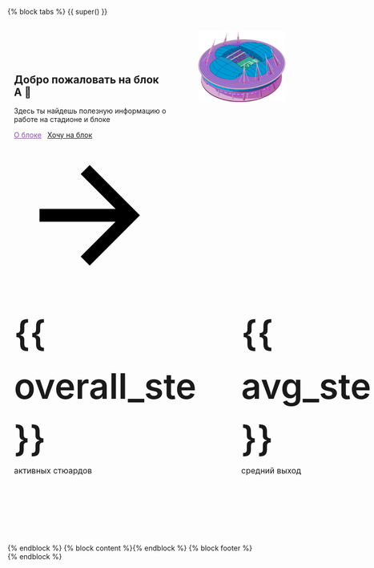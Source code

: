 {% block tabs %}
{{ super() }}

<style>.md-typeset .md-button {
    border: none;
}

.md-typeset img, .md-typeset svg {
    height: auto;
    max-width: 100%;
}

.md-header {
    position: initial
}

.md-content {
    display: block;
    margin-left: auto;
    margin-right: auto
}

}
@media screen and (min-width: 60em) {
    .md-sidebar--secondary {
        display: none
    }
}

@media screen and (min-width: 76.25em) {
    .md-sidebar--primary {
        display: none
    }
}</style>
<style>.mdx-hero__more {
    bottom: -2.4rem;
    display: block;
    left: 50%;
    margin-left: -.6rem;
    pointer-events: none;
    position: absolute;
    text-align: center;
}

@media screen and (max-width: 29.9375em) {
    .md-typeset .mdx-columns ol, .md-typeset .mdx-columns ul {
        -moz-columns: initial;
        columns: initial
    }
}

.mdx-container {
    background: url("data:image/svg+xml;utf8,<svg xmlns='http://www.w3.org/2000/svg' viewBox='0 0 1123 258'><path d='M1124,2c0,0 0,256 0,256l-1125,0l0,-48c0,0 16,5 55,5c116,0 197,-92 325,-92c121,0 114,46 254,46c140,0 214,-167 572,-166Z' style='fill: hsla(0, 0%, 100%, 1)' /></svg>") no-repeat bottom, linear-gradient(to bottom, var(--md-primary-fg-color), #a63fd9 99%, var(--md-default-bg-color) 99%);
    padding-top: 1rem
}

[data-md-color-scheme=slate] .mdx-container {
    background: url("data:image/svg+xml;utf8,<svg xmlns='http://www.w3.org/2000/svg' viewBox='0 0 1123 258'><path d='M1124,2c0,0 0,256 0,256l-1125,0l0,-48c0,0 16,5 55,5c116,0 197,-92 325,-92c121,0 114,46 254,46c140,0 214,-167 572,-166Z' style='fill: hsla(232, 15%, 21%, 1)' /></svg>") no-repeat bottom, linear-gradient(to bottom, var(--md-primary-fg-color), #a63fd9 99%, var(--md-default-bg-color) 99%)
}

.mdx-hero {
    color: var(--md-primary-bg-color);
    margin: 0 .8rem
}

.mdx-hero h1 {
    color: currentcolor;
    font-weight: 700;
    margin-bottom: 1rem
}

@media screen and (max-width: 29.9375em) {
    .mdx-hero h1 {
        font-size: 1.4rem
    }
}

.mdx-hero__content {
    padding-bottom: 6rem
}

@media screen and (min-width: 60em) {
    .mdx-hero {
        align-items: stretch;
        display: flex
    }

    .mdx-hero__content {
        margin-top: 3.5rem;
        max-width: 19rem;
        padding-bottom: 14vw
    }

    .mdx-hero__image {
        order: 1;
        transform: translateX(4rem);
        width: 38rem
    }
}

@media screen and (min-width: 76.25em) {
    .mdx-hero__image {
        transform: translateX(8rem)
    }
}

.mdx-hero .md-button {
    color: var(--md-primary-bg-color);
    margin-right: .5rem;
    margin-top: .5rem
}

.mdx-hero .md-button--primary {
    background-color: var(--md-primary-bg-color);
    border: none;
    color: #894da8
}

.AboutPageMetric {
    padding-right: 90px;
}

.AboutPageHeader__metrics {
    display: -ms-flexbox;
    display: flex;
    -ms-flex-direction: row;
    flex-direction: row;
    margin-top: 2em;
}

.AboutPageMetric__value {
    font-size: 5em;
    font-weight: 600;
    -webkit-font-smoothing: subpixel-antialiased;
    -moz-osx-font-smoothing: auto;
    line-height: 1.5;
    /*color: var(--md-primary-fg-color);*/
}

.AboutPageMetric__title {
    font-size: 16px;
    line-height: 1.4;
}

</style>
<section class="mdx-container">
    <div class="md-grid md-typeset">
        <div class="mdx-hero">
            <div class="mdx-hero__image">
                <img src="assets/images/stadium_3d.png" alt="" width="1659" height="1200" draggable="false">
            </div>
            <div class="mdx-hero__content">
                <h1>Добро пожаловать на блок А 👋</h1>
                <p>Здесь ты найдешь полезную информацию о работе на стадионе и блоке</p>
                <a href="https://callistoboy.github.io/stewards-a-book/articles/basic/block/" class="md-button md-button--primary">
                    О блоке</span></a>
                <a href="https://forms.gle/E8k9f4WAYLC4x2eq5" target="_blank" class="md-button">
                    Хочу на блок <span class="twemoji"><svg xmlns="http://www.w3.org/2000/svg" viewBox="0 0 24 24"><path
                        d="M4 11v2h12l-5.5 5.5 1.42 1.42L19.84 12l-7.92-7.92L10.5 5.5 16 11H4Z"></path></svg></span>
                </a>
                <div class="AboutPageHeader__metrics">
                    <div class="AboutPageMetric">
                        <div class="AboutPageMetric__value">{{ overall_ste }}</div>
                        <div class="AboutPageMetric__title">активных стюардов</div>
                    </div>
                    <div class="AboutPageMetric">
                        <div class="AboutPageMetric__value">{{ avg_ste }}</div>
                        <div class="AboutPageMetric__title">средний выход</div>
                    </div>
                </div>
            </div>
        </div>
    </div>
</section>
{% endblock %}
{% block content %}{% endblock %}
{% block footer %}{% endblock %}
